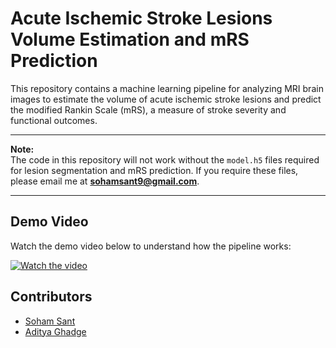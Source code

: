 # Acute Ischemic Stroke Lesions Volume Estimation and mRS Prediction

This repository contains a machine learning pipeline for analyzing MRI brain images to estimate the volume of acute ischemic stroke lesions and predict the modified Rankin Scale (mRS), a measure of stroke severity and functional outcomes.

---

**Note:**  
The code in this repository will not work without the `model.h5` files required for lesion segmentation and mRS prediction. If you require these files, please email me at **[sohamsant9@gmail.com](mailto:sohamsant9@gmail.com)**.

---

## Demo Video

Watch the demo video below to understand how the pipeline works:

[![Watch the video](https://img.youtube.com/vi/koc4oUvSFFY/0.jpg)](https://youtu.be/koc4oUvSFFY)

## Contributors

- [Soham Sant](https://github.com/SohamSant)
- [Aditya Ghadge](https://github.com/AdiGhadge)
